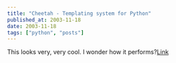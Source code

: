 ```yaml
---
title: "Cheetah - Templating system for Python"
published_at: 2003-11-18
date: 2003-11-18
tags: ["python", "posts"]
---
```

This looks very, very cool. I wonder how it performs?[Link](http://www.cheetahtemplate.org/)